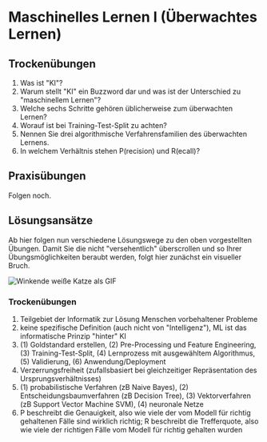 # Maschinelles Lernen I (Überwachtes Lernen)

## Trockenübungen

1. Was ist "KI"?
1. Warum stellt "KI" ein Buzzword dar und was ist der Unterschied zu "maschinellem Lernen"?
1. Welche sechs Schritte gehören üblicherweise zum überwachten Lernen?
1. Worauf ist bei Training-Test-Split zu achten?
1. Nennen Sie drei algorithmische Verfahrensfamilien des überwachten Lernens.
1. In welchem Verhältnis stehen P(recision) und R(ecall)?


## Praxisübungen

Folgen noch.


## Lösungsansätze

Ab hier folgen nun verschiedene Lösungswege zu den oben vorgestellten Übungen. Damit Sie die nicht "versehentlich" überscrollen und so Ihrer Übungsmöglichkeiten beraubt werden, folgt hier zunächst ein visueller Bruch.

![Winkende weiße Katze als GIF](https://media.giphy.com/media/vFKqnCdLPNOKc/giphy.gif)

### Trockenübungen

1. Teilgebiet der Informatik zur Lösung Menschen vorbehaltener Probleme
1. keine spezifische Definition (auch nicht von "Intelligenz"), ML ist das informatische Prinzip "hinter" KI
1. (1) Goldstandard erstellen, (2) Pre-Processing und Feature Engineering, (3) Training-Test-Split, (4) Lernprozess mit ausgewähltem Algorithmus, (5) Validierung, (6) Anwendung/Deployment
1. Verzerrungsfreiheit (zufallsbasiert bei gleichzeitiger Repräsentation des Ursprungsverhältnisses)
1. (1) probabilistische Verfahren (zB Naive Bayes), (2) Entscheidungsbaumverfahren (zB Decision Tree), (3) Vektorverfahren (zB Support Vector Machine SVM), (4) neuronale Netze
1. P beschreibt die Genauigkeit, also wie viele der vom Modell für richtig gehaltenen Fälle sind wirklich richtig; R beschreibt die Trefferquote, also wie viele der richtigen Fälle vom Modell für richtig gehalten wurden
